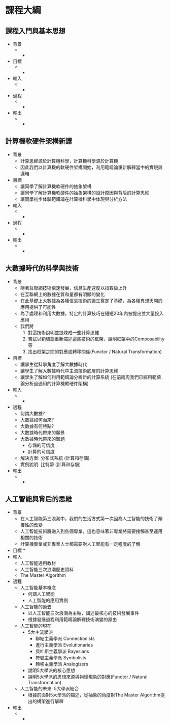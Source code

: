 # 課程大綱

## 課程入門與基本思想

* 背景
    * -
* 目標
    * -
* 輸入
    * -
* 過程
    * -
* 輸出
    * -



## 計算機軟硬件架構新譯

* 背景
    * 計算思維源於計算機科學，計算機科學源於計算機
    * 因此我們以計算機的軟硬件架構開始，利用範疇論重新解釋當中的實現與邏輯
* 目標
    * 讓同學了解計算機軟硬件的抽象架構
    * 讓同學了解計算機軟硬件的抽象架構的設計原因與背后的計算思維
    * 讓同學初步体驗範疇論在計算機科學中体現與分析方法
* 輸入
    * -
* 過程
    * -
* 輸出
    * -


## 大數據時代的科學與技術

* 背景
    * 隨著互聯網技術飛速發展，信息生產速度以指數級上升
    * 在互聯網上的數據在質和量都有明顯的變化
    * 在此基礎上大數據為各種信息技術的誕生奠定了基礎，為各種異想天開的應用提供了可能性
    * 為了處理和利用大數據，特定的計算技巧在短短20年內被提出並大量投入應用
    * 我們將
        1. 對這技術說明並提煉成一些計算思維
        2. 嘗試以範疇論重新描述這些技術的框架，說明框架中的Composability等
        3. 找出框架之間的對應或轉移關係(Functor / Natural Transformation)
* 目標
    * 讓學生從科學角度了解大數據時代
    * 讓學生了解大數據時代中主流技術底層的計算思維
    * 讓學生了解如何利用範疇論分析新的計算系統 (在前兩周我們已經用範疇論分析過通用的計算機軟硬件架構)
* 輸入
    * -
* 過程
    * 何謂大數據?
    * 大數據如何而來?
    * 大數據有何特點?
    * 大數據時代帶來的願景
    * 大數據時代帶來的難題
        * 存儲的可信度
        * 計算的可信度
    * 解決方案: 分布式系統 (計算和存儲)
    * 實例說明: 比特幣 (計算和存儲)
* 輸出
    * -

## 人工智能與背后的思維

* 背景
    * 在人工智能第三浪潮中，我們的生活方式第一次因為人工智能的技術了顛覆性的改變
    * 人工智能技術將融入到各個專業，這也意味著非專業將需要接觸甚至運用相關的技術
    * 計算機專業或非專業人士都需要對人工智能有一定程度的了解
* 目標
    * 
* 輸入
    * 人工智能通用教材
    * 人工智能三次浪潮歷史資料
    * The Master Algorithm
* 過程
    * 人工智能基本概念
        * 何謂人工智能
        * 人工智能的應用實例
    * 人工智能的過去
        * 以人工智能三次浪潮為主軸，講述最核心的技術發展事件
        * 根據發展過程利用範疇論解釋技術演變的原由
    * 人工智能的現在
        * 5大主流學派
            * 聯結主義學派 Connectionists
            * 進行主義學派 Evolutionaries
            * 貝叶斯主義學派 Bayesians
            * 符號主義學派 Symbolists
            * 轉移主義學派 Analogizers
        * 說明5大學派的核心思想
        * 說明5大學派的思想來源與物理現象的對應(Functor / Natural Transformation)
    * 人工智能的未來: 5大學派結合
        * 根據前面對5大學派的描述，從抽象的角度對The Master Algorithm提出的構架進行解釋
* 輸出
    * -


